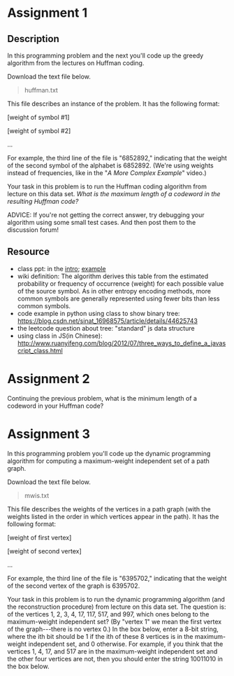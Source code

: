 # Assignment 1

## Description

In this programming problem and the next you'll code up the greedy algorithm from the lectures on Huffman coding.

Download the text file below.

> huffman.txt

This file describes an instance of the problem. It has the following format:

[weight of symbol #1]

[weight of symbol #2]

...

For example, the third line of the file is "6852892," indicating that the weight of the second symbol of the alphabet is 6852892. (We're using weights instead of frequencies, like in the "*A More Complex Example*" video.)

Your task in this problem is to run the Huffman coding algorithm from lecture on this data set. *What is the maximum length of a codeword in the resulting Huffman code?*

ADVICE: If you're not getting the correct answer, try debugging your algorithm using some small test cases. And then post them to the discussion forum!

## Resource

- class ppt: in the [intro](./resource/algo2-greedy-huffman3-typed.pdf); [example](./resource/algo2-greedy-huffman4-typed.pdf)
- wiki definition: The algorithm derives this table from the estimated probability or frequency of occurrence (weight) for each possible value of the source symbol. As in other entropy encoding methods, more common symbols are generally represented using fewer bits than less common symbols.
- code example in python using class to show binary tree: https://blog.csdn.net/sinat_16968575/article/details/44625743
- the leetcode question about tree: "standard" js data structure
- using class in JS(in Chinese): http://www.ruanyifeng.com/blog/2012/07/three_ways_to_define_a_javascript_class.html

# Assignment 2
Continuing the previous problem, what is the minimum length of a codeword in your Huffman code?

# Assignment 3
In this programming problem you'll code up the dynamic programming algorithm for computing a maximum-weight independent set of a path graph.

Download the text file below.

> mwis.txt

This file describes the weights of the vertices in a path graph (with the weights listed in the order in which vertices appear in the path). It has the following format:

[weight of first vertex]

[weight of second vertex]

...

For example, the third line of the file is "6395702," indicating that the weight of the second vertex of the graph is 6395702.

Your task in this problem is to run the dynamic programming algorithm (and the reconstruction procedure) from lecture on this data set. The question is: of the vertices 1, 2, 3, 4, 17, 117, 517, and 997, which ones belong to the maximum-weight independent set? (By "vertex 1" we mean the first vertex of the graph---there is no vertex 0.) In the box below, enter a 8-bit string, where the ith bit should be 1 if the ith of these 8 vertices is in the maximum-weight independent set, and 0 otherwise. For example, if you think that the vertices 1, 4, 17, and 517 are in the maximum-weight independent set and the other four vertices are not, then you should enter the string 10011010 in the box below.